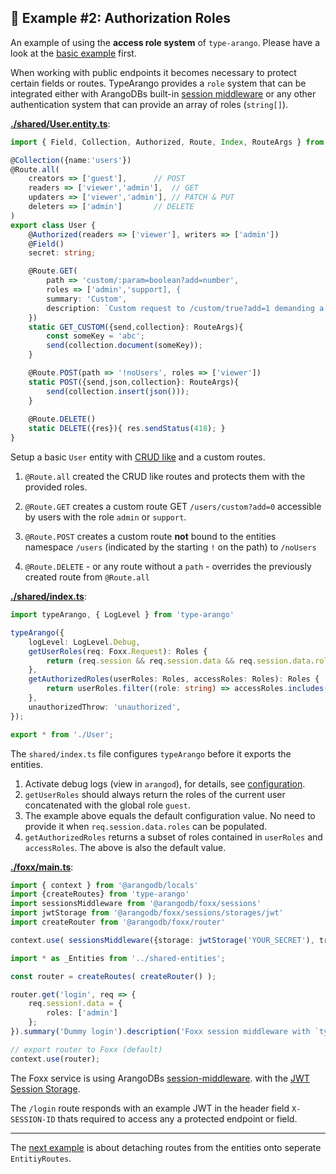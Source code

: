## 🥑 Example #2: Authorization Roles

An example of using the **access role system** of `type-arango`. Please have a look at the [basic example](../1-basic) first.

When working with public endpoints it becomes necessary to protect certain fields or routes.
TypeArango provides a `role` system that can be integrated either with ArangoDBs
built-in [session middleware](https://docs.arangodb.com/devel/Manual/Foxx/Reference/Sessions/) 
or any other authentication system that can provide an array of roles (`string[]`).

**[./shared/User.entity.ts]()**:
```ts
import { Field, Collection, Authorized, Route, Index, RouteArgs } from '../../../src'; // type-arango

@Collection({name:'users'})
@Route.all(
	creators => ['guest'],		// POST
	readers => ['viewer','admin'],	// GET
	updaters => ['viewer','admin'],	// PATCH & PUT
	deleters => ['admin']		// DELETE
)
export class User {
	@Authorized(readers => ['viewer'], writers => ['admin'])
	@Field()
	secret: string;

	@Route.GET(
		path => 'custom/:param=boolean?add=number',
		roles => ['admin','support], {
		summary: 'Custom',
		description: `Custom request to /custom/true?add=1 demanding a body of {data:string}`
	})
	static GET_CUSTOM({send,collection}: RouteArgs){
		const someKey = 'abc';
		send(collection.document(someKey));
	}

	@Route.POST(path => '!noUsers', roles => ['viewer'])
	static POST({send,json,collection}: RouteArgs){
		send(collection.insert(json()));
	}
	
	@Route.DELETE()
	static DELETE({res}){ res.sendStatus(418); }
}
```

Setup a basic `User` entity with [CRUD like](../../README.md#CRUD-like) and a custom routes.
 
1. `@Route.all` created the CRUD like routes and protects them with the provided roles. 

2. `@Route.GET` creates a custom route GET `/users/custom?add=0` accessible by users with 
the role `admin` or `support`.

3. `@Route.POST` creates a custom route **not** bound to the entities namespace `/users`
 (indicated by the starting `!` on the path) to `/noUsers`

4. `@Route.DELETE` - or any route without a `path` - overrides the previously created route from `@Route.all`

**[./shared/index.ts]()**:
```ts
import typeArango, { LogLevel } from 'type-arango'

typeArango({
	logLevel: LogLevel.Debug,
	getUserRoles(req: Foxx.Request): Roles {
		return (req.session && req.session.data && req.session.data.roles || []).concat('guest');
	},
	getAuthorizedRoles(userRoles: Roles, accessRoles: Roles): Roles {
		return userRoles.filter((role: string) => accessRoles.includes(role));
	},
	unauthorizedThrow: 'unauthorized',
});

export * from './User';
```

The `shared/index.ts` file configures `typeArango` before it exports the entities.

1. Activate debug logs (view in `arangod`), for details, see [configuration](../../README.md#configuration).
2. `getUserRoles` should always return the roles of the current user concatenated with the global role `guest`.
3. The example above equals the default configuration value. No need to provide it when 
`req.session.data.roles` can be populated.
4. `getAuthorizedRoles` returns a subset of roles contained in `userRoles` and 
`accessRoles`. The above is also the default value.

**[./foxx/main.ts]()**:
```ts
import { context } from '@arangodb/locals'
import {createRoutes} from 'type-arango'
import sessionsMiddleware from '@arangodb/foxx/sessions'
import jwtStorage from '@arangodb/foxx/sessions/storages/jwt'
import createRouter from '@arangodb/foxx/router'

context.use( sessionsMiddleware({storage: jwtStorage('YOUR_SECRET'), transport: 'header'}) );

import * as _Entities from '../shared-entities';

const router = createRoutes( createRouter() );

router.get('login', req => {
	req.session!.data = {
		roles: ['admin']
	};
}).summary('Dummy login').description('Foxx session middleware with `type-arango`');

// export router to Foxx (default)
context.use(router);
```

The Foxx service is using ArangoDBs [session-middleware](https://docs.arangodb.com/devel/Manual/Foxx/Reference/Sessions/).
 with the [JWT Session Storage](https://docs.arangodb.com/devel/Manual/Foxx/Reference/Sessions/Storages/JWT.html).
 
The `/login` route responds with an example JWT in the header field `X-SESSION-ID` thats
required to access any a protected endpoint or field.

---
The [next example](../3-routes) is about detaching routes from the entities onto seperate `EntitiyRoutes`.